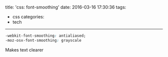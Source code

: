 title: 'css: font-smoothing'
date: 2016-03-16 17:30:36
tags:
  - css
categories:
  - tech
---

```css
-webkit-font-smoothing: antialiased;
-moz-osx-font-smoothing: grayscale
```

Makes text clearer

